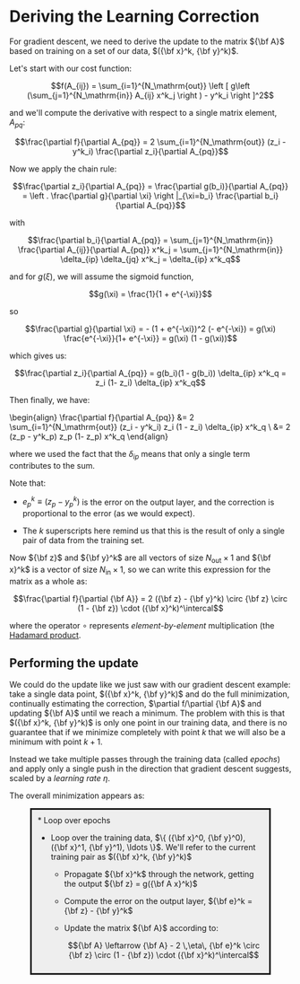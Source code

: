 # Deriving the Learning Correction

For gradient descent, we need to derive the update to the matrix
${\bf A}$ based on training on a set of our data, $({\bf x}^k, {\bf y}^k)$.

Let's start with our cost function:

$$f(A_{ij}) = \sum_{i=1}^{N_\mathrm{out}} \left [ g\left (\sum_{j=1}^{N_\mathrm{in}} A_{ij} x^k_j \right ) - y^k_i \right ]^2$$

and we'll compute the derivative with respect to a single matrix
element, $A_{pq}$:

$$\frac{\partial f}{\partial A_{pq}} =
  2 \sum_{i=1}^{N_\mathrm{out}} (z_i - y^k_i) \frac{\partial z_i}{\partial A_{pq}}$$
  
Now we apply the chain rule:

$$\frac{\partial z_i}{\partial A_{pq}} = \frac{\partial g(b_i)}{\partial A_{pq}} = \left . \frac{\partial g}{\partial \xi} \right |_{\xi=b_i} \frac{\partial b_i}{\partial A_{pq}}$$

with

$$\frac{\partial b_i}{\partial A_{pq}} = \sum_{j=1}^{N_\mathrm{in}} \frac{\partial A_{ij}}{\partial A_{pq}} x^k_j = \sum_{j=1}^{N_\mathrm{in}} \delta_{ip} \delta_{jq} x^k_j = \delta_{ip} x^k_q$$

and for $g(\xi)$, we will assume the sigmoid function,

$$g(\xi) = \frac{1}{1 + e^{-\xi}}$$

so

$$\frac{\partial g}{\partial \xi} = - (1 + e^{-\xi})^2 (- e^{-\xi})
  = g(\xi) \frac{e^{-\xi}}{1+ e^{-\xi}} = g(\xi) (1 - g(\xi))$$

which gives us:

$$\frac{\partial z_i}{\partial A_{pq}} = g(b_i)(1 - g(b_i)) \delta_{ip} x^k_q = z_i (1- z_i) \delta_{ip} x^k_q$$

Then finally, we have:

\begin{align}
\frac{\partial f}{\partial A_{pq}} &= 2 \sum_{i=1}^{N_\mathrm{out}}
   (z_i - y^k_i) z_i (1 - z_i) \delta_{ip} x^k_q \\
   &= 2 (z_p - y^k_p) z_p (1- z_p) x^k_q
\end{align}
   
where we used the fact that the $\delta_{ip}$ means that only a single term contributes to the sum.

Note that:

* $e_p^k \equiv (z_p - y_p^k)$ is the error on the output layer,
  and the correction is proportional to the error (as we would
  expect).

* The $k$ superscripts here remind us that this is the result of
  only a single pair of data from the training set.
  
Now ${\bf z}$ and ${\bf y}^k$ are all vectors of size $N_\mathrm{out} \times 1$ and ${\bf x}^k$ is a vector of size $N_\mathrm{in} \times 1$, so we can write this expression for the matrix as a whole as:

$$\frac{\partial f}{\partial {\bf A}} = 2 ({\bf z} - {\bf y}^k) \circ {\bf z} \circ (1 - {\bf z}) \cdot ({\bf x}^k)^\intercal$$

where the operator $\circ$ represents _element-by-element_ multiplication (the [Hadamard product](https://en.wikipedia.org/wiki/Hadamard_product_(matrices)).

## Performing the update

We could do the update like we just saw with our gradient descent
example: take a single data point, $({\bf x}^k, {\bf y}^k)$ and
do the full minimization, continually estimating the correction,
$\partial f/\partial {\bf A}$ and updating ${\bf A}$ until we
reach a minimum.  The problem with this is that $({\bf x}^k, {\bf y}^k)$ is only one point in our training data, and there is no
guarantee that if we minimize completely with point $k$ that we will
also be a minimum with point $k+1$.

Instead we take multiple passes through the training data (called _epochs_) and apply only a single push in the direction that gradient
descent suggests, scaled by a _learning rate_ $\eta$.

The overall minimization appears as:

<div style="border: solid; padding: 10px; width: 80%; margin: 0 auto; background: #eeeeee">
* Loop over epochs

  * Loop over the training data, $\{ ({\bf x}^0, {\bf y}^0), ({\bf x}^1, {\bf y}^1), \ldots \}$.  We'll refer to the current training
    pair as $({\bf x}^k, {\bf y}^k)$
    
    * Propagate ${\bf x}^k$ through the network, getting the output
      ${\bf z} = g({\bf A x}^k)$
      
    * Compute the error on the output layer, ${\bf e}^k = {\bf z} - {\bf y}^k$
    
    * Update the matrix ${\bf A}$ according to:
    
      $${\bf A} \leftarrow {\bf A} - 2 \,\eta\, {\bf e}^k \circ {\bf z} \circ (1 - {\bf z}) \cdot ({\bf x}^k)^\intercal$$
</div>

